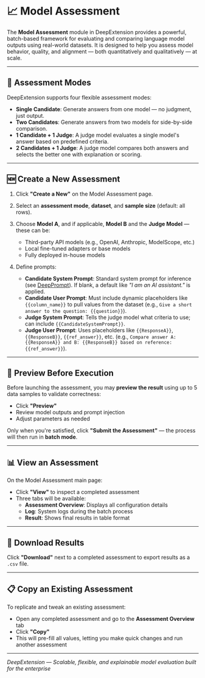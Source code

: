 
# 📈 Model Assessment

The **Model Assessment** module in DeepExtension provides a powerful, batch-based framework 
for evaluating and comparing language model outputs using real-world datasets. It is designed 
to help you assess model behavior, quality, and alignment — both quantitatively and 
qualitatively — at scale.

---

## 🎯 Assessment Modes

DeepExtension supports four flexible assessment modes:

- **Single Candidate**: Generate answers from one model — no judgment, just output.
- **Two Candidates**: Generate answers from two models for side-by-side comparison.
- **1 Candidate + 1 Judge**: A judge model evaluates a single model's answer based on 
predefined criteria.
- **2 Candidates + 1 Judge**: A judge model compares both answers and selects the better one 
with explanation or scoring.

---

## 🆕 Create a New Assessment

1. Click **"Create a New"** on the Model Assessment page.
2. Select an **assessment mode**, **dataset**, and **sample size** (default: all rows).
3. Choose **Model A**, and if applicable, **Model B** and the **Judge Model** — these can be:

    - Third-party API models (e.g., OpenAI, Anthropic, ModelScope, etc.)
    - Local fine-tuned adapters or base models
    - Fully deployed in-house models

4. Define prompts:

    - **Candidate System Prompt**: Standard system prompt for inference (see [DeepPrompt](deep-prompt.md)). If blank, a default like *"I am an AI assistant."* is applied.
    - **Candidate User Prompt**: Must include dynamic placeholders like `{{column_name}}` to pull values from the dataset (e.g., `Give a short answer to the question: {{question}}`).
    - **Judge System Prompt**: Tells the judge model what criteria to use; can include `{{CandidateSystemPrompt}}`.
    - **Judge User Prompt**: Uses placeholders like `{{ResponseA}}`, `{{ResponseB}}`, `{{ref_answer}}`, etc. (e.g., `Compare answer A: {{ResponseA}} and B: {{ResponseB}} based on reference: {{ref_answer}}`).

---

## 👀 Preview Before Execution

Before launching the assessment, you may **preview the result** using up to 5 data samples to 
validate correctness:

- Click **"Preview"**
- Review model outputs and prompt injection
- Adjust parameters as needed

Only when you're satisfied, click **"Submit the Assessment"** — the process will then run in 
**batch mode**.

---

## 📊 View an Assessment

On the Model Assessment main page:

- Click **"View"** to inspect a completed assessment
- Three tabs will be available:
  - **Assessment Overview**: Displays all configuration details
  - **Log**: System logs during the batch process
  - **Result**: Shows final results in table format

---

## 📁 Download Results

Click **"Download"** next to a completed assessment to export results as a `.csv` file.

---

## 📋 Copy an Existing Assessment

To replicate and tweak an existing assessment:

- Open any completed assessment and go to the **Assessment Overview** tab
- Click **"Copy"**
- This will pre-fill all values, letting you make quick changes and run another assessment

---

*DeepExtension — Scalable, flexible, and explainable model evaluation built for the 
enterprise*

